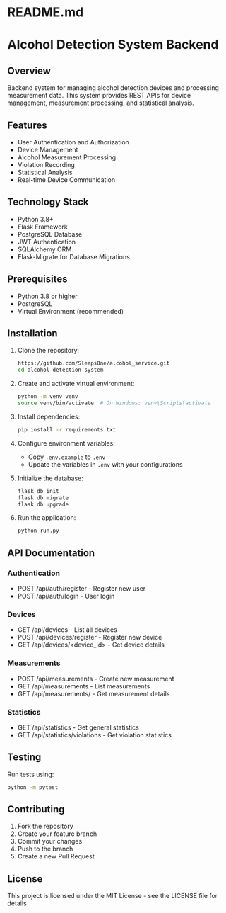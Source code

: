 # README.md

# Alcohol Detection System Backend

## Overview

Backend system for managing alcohol detection devices and processing measurement data. This system provides REST APIs for device management, measurement processing, and statistical analysis.

## Features

- User Authentication and Authorization
- Device Management
- Alcohol Measurement Processing
- Violation Recording
- Statistical Analysis
- Real-time Device Communication

## Technology Stack

- Python 3.8+
- Flask Framework
- PostgreSQL Database
- JWT Authentication
- SQLAlchemy ORM
- Flask-Migrate for Database Migrations

## Prerequisites

- Python 3.8 or higher
- PostgreSQL
- Virtual Environment (recommended)

## Installation

1. Clone the repository:

   ```bash
   https://github.com/SleepsOne/alcohol_service.git
   cd alcohol-detection-system
   ```

2. Create and activate virtual environment:

   ```bash
   python -m venv venv
   source venv/bin/activate  # On Windows: venv\Scripts\activate
   ```

3. Install dependencies:

   ```bash
   pip install -r requirements.txt
   ```

4. Configure environment variables:

   - Copy `.env.example` to `.env`
   - Update the variables in `.env` with your configurations

5. Initialize the database:

   ```bash
   flask db init
   flask db migrate
   flask db upgrade
   ```

6. Run the application:

   ```bash
   python run.py
   ```

## API Documentation

### Authentication

- POST /api/auth/register - Register new user
- POST /api/auth/login - User login

### Devices

- GET /api/devices - List all devices
- POST /api/devices/register - Register new device
- GET /api/devices/<device_id> - Get device details

### Measurements

- POST /api/measurements - Create new measurement
- GET /api/measurements - List measurements
- GET /api/measurements/<id> - Get measurement details

### Statistics

- GET /api/statistics - Get general statistics
- GET /api/statistics/violations - Get violation statistics

## Testing

Run tests using:

```bash
python -m pytest
```

## Contributing

1. Fork the repository
2. Create your feature branch
3. Commit your changes
4. Push to the branch
5. Create a new Pull Request

## License

This project is licensed under the MIT License - see the LICENSE file for details
